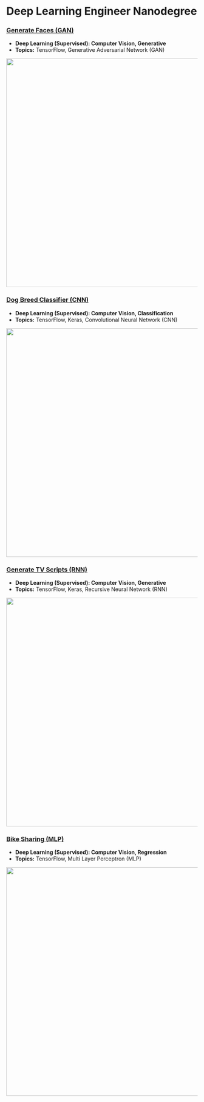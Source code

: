 # Deep Learning Engineer Nanodegree

### [Generate Faces (GAN)](https://github.com/jquickgh/generate-faces/blob/master/dlnd_face_generation.ipynb)
- **Deep Learning (Supervised): Computer Vision, Generative**
- **Topics:** TensorFlow, Generative Adversarial Network (GAN)
<img src="https://github.com/jquickgh/generate-faces-gan/blob/master/generate-faces.jpg" width="600"> 

### [Dog Breed Classifier (CNN)](https://github.com/jquickgh/dog-breed-classifier/blob/master/dog_app.ipynb)
- **Deep Learning (Supervised): Computer Vision, Classification**
- **Topics:** TensorFlow, Keras, Convolutional Neural Network (CNN)
<img src="https://github.com/jquickgh/dog-breed-classifier-cnn/blob/master/dog-breed.jpg" width="600"> 

### [Generate TV Scripts (RNN)](https://github.com/jquickgh/generate-tv-scripts)
- **Deep Learning (Supervised): Computer Vision, Generative**
- **Topics:** TensorFlow, Keras, Recursive Neural Network (RNN)
<img src="https://github.com/jquickgh/generate-tv-scripts-rnn/blob/master/the-simpsons.jpg" width="600">

### [Bike Sharing (MLP)](https://github.com/jquickgh/bike-sharing)
- **Deep Learning (Supervised): Computer Vision, Regression**
- **Topics:** TensorFlow, Multi Layer Perceptron (MLP)
<img src="https://github.com/jquickgh/bike-sharing-mlp/blob/master/lime-bike.jpg" width="600">
 

 
 
 

 

 

